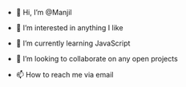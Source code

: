 - 👋 Hi, I’m @Manjil
- 👀 I’m interested in anything I like

- 🌱 I’m currently learning JavaScript 
- 💞️ I’m looking to collaborate on any open projects 
- 📫 How to reach me via email

<!---
Manjellion/Manjellion is a ✨ special ✨ repository because its `README.md` (this file) appears on your GitHub profile.
You can click the Preview link to take a look at your changes.
--->
